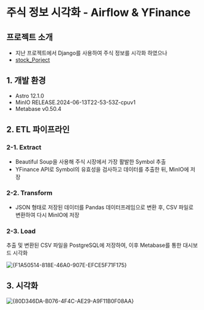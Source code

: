 # 주식 정보 시각화 - Airflow & YFinance

## 프로젝트 소개
- 지난 프로젝트에서 Django를 사용하여 주식 정보를 시각화 하였으나 
- [stock_Porject](https://github.com/kdk0411/stock_Project)

## 1. 개발 환경
- Astro 12.1.0
- MinIO RELEASE.2024-06-13T22-53-53Z-cpuv1
- Metabase v0.50.4

## 2. ETL 파이프라인
### 2-1. Extract
- Beautiful Soup을 사용해 주식 시장에서 가장 활발한 Symbol 추출
- YFinance API로 Symbol의 유효성을 검사하고 데이터를 추출한 뒤, MinIO에 저장

### 2-2. Transform
- JSON 형태로 저장된 데이터를 Pandas 데이터프레임으로 변환 후, CSV 파일로 변환하여 다시 MinIO에 저장

### 2-3. Load
추출 및 변환된 CSV 파일을 PostgreSQL에 저장하여, 이후 Metabase를 통한 대시보드 시각화

![{F1A50514-818E-46A0-907E-EFCE5F71F175}](https://github.com/user-attachments/assets/17ebce96-1d9d-456e-ae17-9ebd72e9b580)

## 3. 시각화
![{80D346DA-B076-4F4C-AE29-A9F11B0F08AA}](https://github.com/user-attachments/assets/49f53936-fd48-4bc7-af43-f9bc18948a39)
